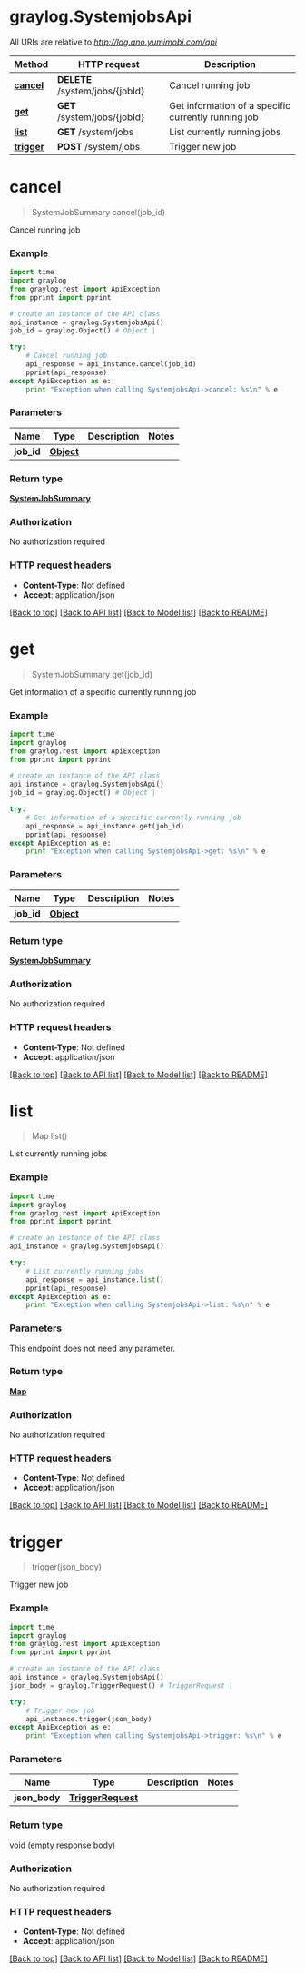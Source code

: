# graylog.SystemjobsApi

All URIs are relative to *http://log.ano.yumimobi.com/api*

Method | HTTP request | Description
------------- | ------------- | -------------
[**cancel**](SystemjobsApi.md#cancel) | **DELETE** /system/jobs/{jobId} | Cancel running job
[**get**](SystemjobsApi.md#get) | **GET** /system/jobs/{jobId} | Get information of a specific currently running job
[**list**](SystemjobsApi.md#list) | **GET** /system/jobs | List currently running jobs
[**trigger**](SystemjobsApi.md#trigger) | **POST** /system/jobs | Trigger new job


# **cancel**
> SystemJobSummary cancel(job_id)

Cancel running job



### Example 
```python
import time
import graylog
from graylog.rest import ApiException
from pprint import pprint

# create an instance of the API class
api_instance = graylog.SystemjobsApi()
job_id = graylog.Object() # Object | 

try: 
    # Cancel running job
    api_response = api_instance.cancel(job_id)
    pprint(api_response)
except ApiException as e:
    print "Exception when calling SystemjobsApi->cancel: %s\n" % e
```

### Parameters

Name | Type | Description  | Notes
------------- | ------------- | ------------- | -------------
 **job_id** | [**Object**](.md)|  | 

### Return type

[**SystemJobSummary**](SystemJobSummary.md)

### Authorization

No authorization required

### HTTP request headers

 - **Content-Type**: Not defined
 - **Accept**: application/json

[[Back to top]](#) [[Back to API list]](../README.md#documentation-for-api-endpoints) [[Back to Model list]](../README.md#documentation-for-models) [[Back to README]](../README.md)

# **get**
> SystemJobSummary get(job_id)

Get information of a specific currently running job



### Example 
```python
import time
import graylog
from graylog.rest import ApiException
from pprint import pprint

# create an instance of the API class
api_instance = graylog.SystemjobsApi()
job_id = graylog.Object() # Object | 

try: 
    # Get information of a specific currently running job
    api_response = api_instance.get(job_id)
    pprint(api_response)
except ApiException as e:
    print "Exception when calling SystemjobsApi->get: %s\n" % e
```

### Parameters

Name | Type | Description  | Notes
------------- | ------------- | ------------- | -------------
 **job_id** | [**Object**](.md)|  | 

### Return type

[**SystemJobSummary**](SystemJobSummary.md)

### Authorization

No authorization required

### HTTP request headers

 - **Content-Type**: Not defined
 - **Accept**: application/json

[[Back to top]](#) [[Back to API list]](../README.md#documentation-for-api-endpoints) [[Back to Model list]](../README.md#documentation-for-models) [[Back to README]](../README.md)

# **list**
> Map list()

List currently running jobs



### Example 
```python
import time
import graylog
from graylog.rest import ApiException
from pprint import pprint

# create an instance of the API class
api_instance = graylog.SystemjobsApi()

try: 
    # List currently running jobs
    api_response = api_instance.list()
    pprint(api_response)
except ApiException as e:
    print "Exception when calling SystemjobsApi->list: %s\n" % e
```

### Parameters
This endpoint does not need any parameter.

### Return type

[**Map**](Map.md)

### Authorization

No authorization required

### HTTP request headers

 - **Content-Type**: Not defined
 - **Accept**: application/json

[[Back to top]](#) [[Back to API list]](../README.md#documentation-for-api-endpoints) [[Back to Model list]](../README.md#documentation-for-models) [[Back to README]](../README.md)

# **trigger**
> trigger(json_body)

Trigger new job



### Example 
```python
import time
import graylog
from graylog.rest import ApiException
from pprint import pprint

# create an instance of the API class
api_instance = graylog.SystemjobsApi()
json_body = graylog.TriggerRequest() # TriggerRequest | 

try: 
    # Trigger new job
    api_instance.trigger(json_body)
except ApiException as e:
    print "Exception when calling SystemjobsApi->trigger: %s\n" % e
```

### Parameters

Name | Type | Description  | Notes
------------- | ------------- | ------------- | -------------
 **json_body** | [**TriggerRequest**](TriggerRequest.md)|  | 

### Return type

void (empty response body)

### Authorization

No authorization required

### HTTP request headers

 - **Content-Type**: Not defined
 - **Accept**: application/json

[[Back to top]](#) [[Back to API list]](../README.md#documentation-for-api-endpoints) [[Back to Model list]](../README.md#documentation-for-models) [[Back to README]](../README.md)

